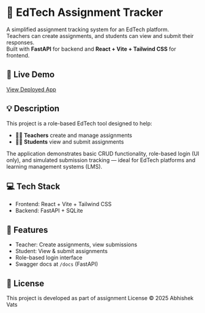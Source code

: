 # 📘 EdTech Assignment Tracker

A simplified assignment tracking system for an EdTech platform.  
Teachers can create assignments, and students can view and submit their responses.  
Built with **FastAPI** for backend and **React + Vite + Tailwind CSS** for frontend.

## 🔗 Live Demo

[View Deployed App](https://edtech-assignment-tracker.netlify.app/)

## 💡 Description

This project is a role-based EdTech tool designed to help:
- 🧑‍🏫 **Teachers** create and manage assignments
- 🧑‍🎓 **Students** view and submit assignments

The application demonstrates basic CRUD functionality, role-based login (UI only), and simulated submission tracking — ideal for EdTech platforms and learning management systems (LMS).

## 💻 Tech Stack

- Frontend: React + Vite + Tailwind CSS
- Backend: FastAPI + SQLite

## 🚀 Features

- Teacher: Create assignments, view submissions
- Student: View & submit assignments
- Role-based login interface
- Swagger docs at `/docs` (FastAPI)

## 📄 License
This project is developed as part of assignment License © 2025 Abhishek Vats
